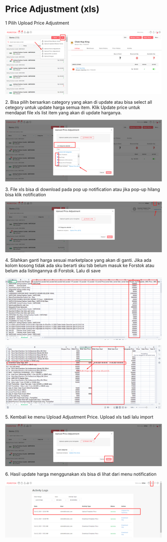 # Price Adjustment (xls)

1 Pilih Upload Price Adjustment

![](<../../.gitbook/assets/image (438).png>)

2\. Bisa pilih bersarkan category yang akan di update atau bisa select all cetegory untuk update harga semua item. Klik Update price untuk mendapat file xls list item yang akan di update harganya.

![](<../../.gitbook/assets/image (439).png>)

3\. File xls bisa di download pada pop up notification atau jika pop-up hilang bisa klik notification

![](<../../.gitbook/assets/image (436).png>)

4\. Silahkan ganti harga sesuai marketplace yang akan di ganti. Jika ada kolom kosong tidak ada sku berarti sku tsb belum masuk ke Forstok atau belum ada listingannya di Forstok. Lalu di save

![](<../../.gitbook/assets/image (435).png>)

![](<../../.gitbook/assets/image (444).png>)

5\. Kembali ke menu Upload Adjustment Price. Upload xls tadi lalu import

![](<../../.gitbook/assets/image (434).png>)

6\. Hasil update harga menggunakan xls bisa di lihat dari menu notification

![](<../../.gitbook/assets/image (437).png>)
